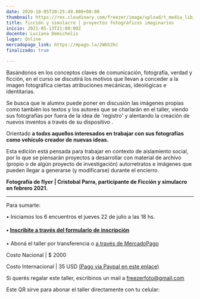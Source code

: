 ```yaml
---
date: 2020-10-05T20:25:49.000+00:00
thumbnail: https://res.cloudinary.com/freezer/image/upload/t_media_lib_thumb/v1623696873/2021/ficcion_web_agsl1z.jpg
title: ficción y simulacro | proyectos fotográficos imaginarios
inicio: 2021-05-13T21:00:00Z
docente: Luciana Demichelis
lugar: Online
mercadopago_link: https://mpago.la/2Wb52kc
finalizado: true

---
```

Basándonos en los conceptos claves de comunicación, fotografía, verdad y ficción, en el curso se discutirá los motivos que llevan a conceder a la imagen fotográfica ciertas atribuciones mecánicas, ideológicas e identitarias.

Se busca que le alumnx puede poner en discusión las imágenes propias como también los textos y los autores que se charlarán en el taller, viendo sus fotografías por fuera de la idea de 'registro' y alentando la creación de nuevos inventos a través de su dispositivo .

Orientado **a todxs aquellos interesados ​​en trabajar con sus fotografías como vehículo creador de nuevas ideas.**

Esta edición está pensada para trabajar en contexto de aislamiento social, por lo que se piensarán proyectos a desarrollar con material de archivo (propio o de algún proyecto de investigación) autorretratos e imágenes que pueden llegar a generarse (y modificarse) durante el encierro.

**Fotografía de flyer | Cristobal Parra, participante de Ficción y simulacro en febrero 2021.**

***

Para sumarte:

• Iniciamos los 6 encuentros el jueves 22 de julio a las 18 hs.

#### **•** [**Inscribite a través del** **formulario de inscripción**](https://docs.google.com/forms/d/1Ku55b_P0tARSyBd2JNmUtIT5WMF0FNSSH9ZVMcTiLCU/edit)

• Aboná el taller por transferencia o [a través de MercadoPago](https://mpago.la/2Wb52kc)

Costo Nacional | $ 2000

Costo Internacional | 35 USD [(Pago via Paypal en este enlace)](https://www.paypal.com/ficysimulacro)

Si querés regalar este taller, escribinos un mail a freezerfoto@gmail.com

Este QR sirve para abonar el taller directamente con tu celular: